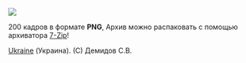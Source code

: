 ![](https://github.com/drilnet/blender3d-logovrle8-logovrle16/blob/master/UA.png)

200 кадров в формате **PNG**,
Архив можно распаковать с помощью архиватора [7-Zip](https://www.7-zip.org/download.html)!

[Ukraine](https://en.wikipedia.org/wiki/Ukraine) (Украина). (C) Демидов С.В.
